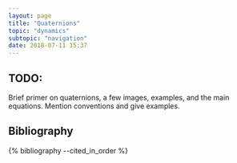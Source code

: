 ```yaml
---
layout: page
title: "Quaternions"
topic: "dynamics"
subtopic: "navigation"
date: 2018-07-11 15:37
---
```


## TODO:

Brief primer on quaternions, a few images, examples, and the main equations. Mention conventions and give examples.

## Bibliography

{% bibliography --cited_in_order %}


